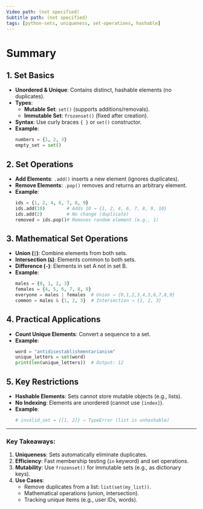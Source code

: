 ```yaml
---
Video path: (not specified)  
Subtitle path: (not specified)  
tags: [python-sets, uniqueness, set-operations, hashable]  
---
```


# Summary

## 1. **Set Basics**  
   - **Unordered & Unique**: Contains distinct, hashable elements (no duplicates).  
   - **Types**:  
     - **Mutable Set**: `set()` (supports additions/removals).  
     - **Immutable Set**: `frozenset()` (fixed after creation).  
   - **Syntax**: Use curly braces `{ }` or `set()` constructor.  
   - **Example**:  
     ```python  
     numbers = {1, 2, 3}  
     empty_set = set()  
     ```

## 2. **Set Operations**  
   - **Add Elements**: `.add()` inserts a new element (ignores duplicates).  
   - **Remove Elements**: `.pop()` removes and returns an arbitrary element.  
   - **Example**:  
     ```python  
     ids = {1, 2, 4, 6, 7, 8, 9}  
     ids.add(10)        # Adds 10 → {1, 2, 4, 6, 7, 8, 9, 10}  
     ids.add(2)         # No change (duplicate)  
     removed = ids.pop()# Removes random element (e.g., 1)  
     ```

## 3. **Mathematical Set Operations**  
   - **Union (`|`)**: Combine elements from both sets.  
   - **Intersection (`&`)**: Elements common to both sets.  
   - **Difference (`-`)**: Elements in set A not in set B.  
   - **Example**:  
     ```python  
     males = {0, 1, 2, 3}  
     females = {4, 5, 6, 7, 8, 9}  
     everyone = males | females  # Union → {0,1,2,3,4,5,6,7,8,9}  
     common = males & {1, 2, 3}  # Intersection → {1, 2, 3}  
     ```

## 4. **Practical Applications**  
   - **Count Unique Elements**: Convert a sequence to a set.  
   - **Example**:  
     ```python  
     word = "antidisestablishmentarianism"  
     unique_letters = set(word)  
     print(len(unique_letters))  # Output: 12  
     ```

## 5. **Key Restrictions**  
   - **Hashable Elements**: Sets cannot store mutable objects (e.g., lists).  
   - **No Indexing**: Elements are unordered (cannot use `[index]`).  
   - **Example**:  
     ```python  
     # invalid_set = {[1, 2]} → TypeError (list is unhashable)  
     ```

---

### Key Takeaways:  
1. **Uniqueness**: Sets automatically eliminate duplicates.  
2. **Efficiency**: Fast membership testing (`in` keyword) and set operations.  
3. **Mutability**: Use `frozenset()` for immutable sets (e.g., as dictionary keys).  
4. **Use Cases**:  
   - Remove duplicates from a list: `list(set(my_list))`.  
   - Mathematical operations (union, intersection).  
   - Tracking unique items (e.g., user IDs, words).  